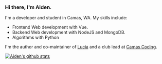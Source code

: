 ### Hi there, I'm Aiden.

I'm a developer and student in Camas, WA. My skills include:

- Frontend Web development with Vue.
- Backend Web development with NodeJS and MongoDB.
- Algorithms with Python

I'm the author and co-maintainer of [Lucia](https://github.com/aidenybai/lucia) and a club lead at [Camas Coding](https://linkr.ee/camascoding).

[![Aiden's github stats](https://github-readme-stats.vercel.app/api?username=aidenybai&count_private=true&show_icons=true&include_all_commits=true&title_color=7460E1&icon_color=7460E1&hide=issues,prs)](https://aidenybai.netlify.app)
